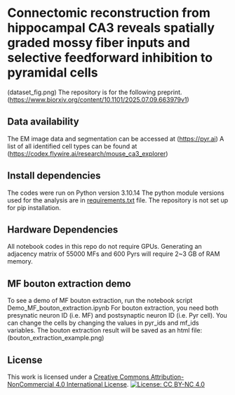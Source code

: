 # Connectomic reconstruction from hippocampal CA3 reveals spatially graded mossy fiber inputs and selective feedforward inhibition to pyramidal cells
(dataset_fig.png)
The repository is for the following preprint. (https://www.biorxiv.org/content/10.1101/2025.07.09.663979v1)

## Data availability
The EM image data and segmentation can be accessed at (https://pyr.ai)
A list of all identified cell types can be found at (https://codex.flywire.ai/research/mouse_ca3_explorer)

## Install dependencies
The codes were run on Python version 3.10.14
The python module versions used for the analysis are in [requirements.txt](requirements.txt) file.
The repository is not set up for pip installation.

## Hardware Dependencies
All notebook codes in this repo do not require GPUs. 
Generating an adjacency matrix of 55000 MFs and 600 Pyrs will require 2~3 GB of RAM memory. 

## MF bouton extraction demo
To see a demo of MF bouton extraction, run the notebook script Demo_MF_bouton_extraction.ipynb
For bouton extraction, you need both presynatic neuron ID (i.e. MF) and postsynaptic neuron ID (i.e. Pyr cell). 
You can change the cells by changing the values in pyr_ids and mf_ids variables. 
The bouton extraction result will be saved as an html file: (bouton_extraction_example.png)

## License
This work is licensed under a [Creative Commons Attribution-NonCommercial 4.0 International License](https://creativecommons.org/licenses/by-nc/4.0/).
[![License: CC BY-NC 4.0](https://licensebuttons.net/l/by-nc/4.0/88x31.png)](https://creativecommons.org/licenses/by-nc/4.0/)
